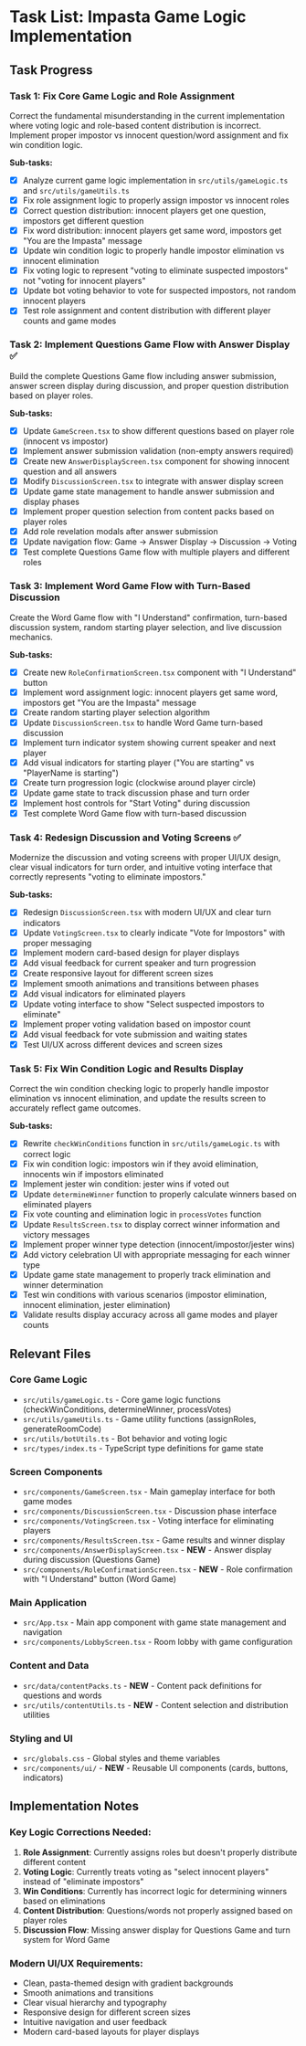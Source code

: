 # Task List: Impasta Game Logic Implementation

## Task Progress

### Task 1: Fix Core Game Logic and Role Assignment
Correct the fundamental misunderstanding in the current implementation where voting logic and role-based content distribution is incorrect. Implement proper impostor vs innocent question/word assignment and fix win condition logic.

**Sub-tasks:**
- [x] Analyze current game logic implementation in `src/utils/gameLogic.ts` and `src/utils/gameUtils.ts`
- [x] Fix role assignment logic to properly assign impostor vs innocent roles
- [x] Correct question distribution: innocent players get one question, impostors get different question
- [x] Fix word distribution: innocent players get same word, impostors get "You are the Impasta" message
- [x] Update win condition logic to properly handle impostor elimination vs innocent elimination
- [x] Fix voting logic to represent "voting to eliminate suspected impostors" not "voting for innocent players"
- [x] Update bot voting behavior to vote for suspected impostors, not random innocent players
- [x] Test role assignment and content distribution with different player counts and game modes

### Task 2: Implement Questions Game Flow with Answer Display ✅
Build the complete Questions Game flow including answer submission, answer screen display during discussion, and proper question distribution based on player roles.

**Sub-tasks:**
- [x] Update `GameScreen.tsx` to show different questions based on player role (innocent vs impostor)
- [x] Implement answer submission validation (non-empty answers required)
- [x] Create new `AnswerDisplayScreen.tsx` component for showing innocent question and all answers
- [x] Modify `DiscussionScreen.tsx` to integrate with answer display screen
- [x] Update game state management to handle answer submission and display phases
- [x] Implement proper question selection from content packs based on player roles
- [x] Add role revelation modals after answer submission
- [x] Update navigation flow: Game → Answer Display → Discussion → Voting
- [x] Test complete Questions Game flow with multiple players and different roles

### Task 3: Implement Word Game Flow with Turn-Based Discussion
Create the Word Game flow with "I Understand" confirmation, turn-based discussion system, random starting player selection, and live discussion mechanics.

**Sub-tasks:**
- [x] Create new `RoleConfirmationScreen.tsx` component with "I Understand" button
- [x] Implement word assignment logic: innocent players get same word, impostors get "You are the Impasta" message
- [x] Create random starting player selection algorithm
- [x] Update `DiscussionScreen.tsx` to handle Word Game turn-based discussion
- [x] Implement turn indicator system showing current speaker and next player
- [x] Add visual indicators for starting player ("You are starting" vs "PlayerName is starting")
- [x] Create turn progression logic (clockwise around player circle)
- [x] Update game state to track discussion phase and turn order
- [x] Implement host controls for "Start Voting" during discussion
- [x] Test complete Word Game flow with turn-based discussion

### Task 4: Redesign Discussion and Voting Screens ✅
Modernize the discussion and voting screens with proper UI/UX design, clear visual indicators for turn order, and intuitive voting interface that correctly represents "voting to eliminate impostors."

**Sub-tasks:**
- [x] Redesign `DiscussionScreen.tsx` with modern UI/UX and clear turn indicators
- [x] Update `VotingScreen.tsx` to clearly indicate "Vote for Impostors" with proper messaging
- [x] Implement modern card-based design for player displays
- [x] Add visual feedback for current speaker and turn progression
- [x] Create responsive layout for different screen sizes
- [x] Implement smooth animations and transitions between phases
- [x] Add visual indicators for eliminated players
- [x] Update voting interface to show "Select suspected impostors to eliminate"
- [x] Implement proper voting validation based on impostor count
- [x] Add visual feedback for vote submission and waiting states
- [x] Test UI/UX across different devices and screen sizes

### Task 5: Fix Win Condition Logic and Results Display
Correct the win condition checking logic to properly handle impostor elimination vs innocent elimination, and update the results screen to accurately reflect game outcomes.

**Sub-tasks:**
- [x] Rewrite `checkWinConditions` function in `src/utils/gameLogic.ts` with correct logic
- [x] Fix win condition logic: impostors win if they avoid elimination, innocents win if impostors eliminated
- [x] Implement jester win condition: jester wins if voted out
- [x] Update `determineWinner` function to properly calculate winners based on eliminated players
- [x] Fix vote counting and elimination logic in `processVotes` function
- [x] Update `ResultsScreen.tsx` to display correct winner information and victory messages
- [x] Implement proper winner type detection (innocent/impostor/jester wins)
- [x] Add victory celebration UI with appropriate messaging for each winner type
- [x] Update game state management to properly track elimination and winner determination
- [x] Test win conditions with various scenarios (impostor elimination, innocent elimination, jester elimination)
- [x] Validate results display accuracy across all game modes and player counts

## Relevant Files

### Core Game Logic
- `src/utils/gameLogic.ts` - Core game logic functions (checkWinConditions, determineWinner, processVotes)
- `src/utils/gameUtils.ts` - Game utility functions (assignRoles, generateRoomCode)
- `src/utils/botUtils.ts` - Bot behavior and voting logic
- `src/types/index.ts` - TypeScript type definitions for game state

### Screen Components
- `src/components/GameScreen.tsx` - Main gameplay interface for both game modes
- `src/components/DiscussionScreen.tsx` - Discussion phase interface
- `src/components/VotingScreen.tsx` - Voting interface for eliminating players
- `src/components/ResultsScreen.tsx` - Game results and winner display
- `src/components/AnswerDisplayScreen.tsx` - **NEW** - Answer display during discussion (Questions Game)
- `src/components/RoleConfirmationScreen.tsx` - **NEW** - Role confirmation with "I Understand" button (Word Game)

### Main Application
- `src/App.tsx` - Main app component with game state management and navigation
- `src/components/LobbyScreen.tsx` - Room lobby with game configuration

### Content and Data
- `src/data/contentPacks.ts` - **NEW** - Content pack definitions for questions and words
- `src/utils/contentUtils.ts` - **NEW** - Content selection and distribution utilities

### Styling and UI
- `src/globals.css` - Global styles and theme variables
- `src/components/ui/` - **NEW** - Reusable UI components (cards, buttons, indicators)

## Implementation Notes

### Key Logic Corrections Needed:
1. **Role Assignment**: Currently assigns roles but doesn't properly distribute different content
2. **Voting Logic**: Currently treats voting as "select innocent players" instead of "eliminate impostors"
3. **Win Conditions**: Currently has incorrect logic for determining winners based on eliminations
4. **Content Distribution**: Questions/words not properly assigned based on player roles
5. **Discussion Flow**: Missing answer display for Questions Game and turn system for Word Game

### Modern UI/UX Requirements:
- Clean, pasta-themed design with gradient backgrounds
- Smooth animations and transitions
- Clear visual hierarchy and typography
- Responsive design for different screen sizes
- Intuitive navigation and user feedback
- Modern card-based layouts for player displays
